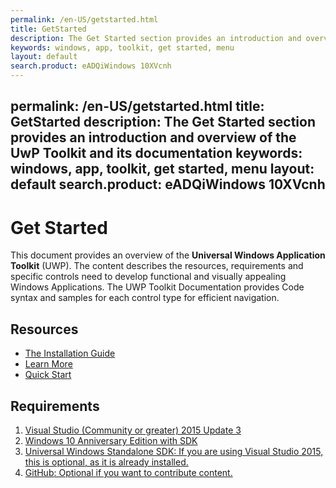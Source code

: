 ```yaml
---
permalink: /en-US/getstarted.html
title: GetStarted
description: The Get Started section provides an introduction and overview of the UwP Toolkit and its documentation
keywords: windows, app, toolkit, get started, menu
layout: default
search.product: eADQiWindows 10XVcnh
---
```

 

permalink: /en-US/getstarted.html
title: GetStarted
description: The Get Started section provides an introduction and overview of the UwP Toolkit and its documentation
keywords: windows, app, toolkit, get started, menu
layout: default
search.product: eADQiWindows 10XVcnh
---
 
# Get Started  
This document provides an overview of the **Universal Windows Application Toolkit** (UWP). The content describes the resources, requirements and specific controls need to develop functional and visually appealing Windows Applications. The UWP Toolkit Documentation provides Code syntax and samples for each control type for efficient navigation. 

## Resources 
- [The Installation Guide](/get-started/installguide.md)
- [Learn More](/get-started/learn-more.md ) 
- [Quick Start](get-started/quickstart.md) 

## Requirements
1. [Visual Studio (Community or greater) 2015 Update 3](https://developer.microsoft.com/en-us/windows/downloads/vs-thankyou)<a target='_blank' href="...">
2. [Windows 10 Anniversary Edition with SDK](https://developer.microsoft.com/en-US/windows/downloads/)<a target='_blank' href="...">  
3. [Universal Windows Standalone SDK](https://developer.microsoft.com/en-us/windows/downloads/windows-10-sdk)<a target='_blank' href="...">: If you are using Visual Studio 2015, this is optional, as it is already installed. 
4. [GitHub](https://github.com/Microsoft/UWPCommunityToolkit-docs)<a target='_blank' href="...">: Optional if you want to contribute content. 
